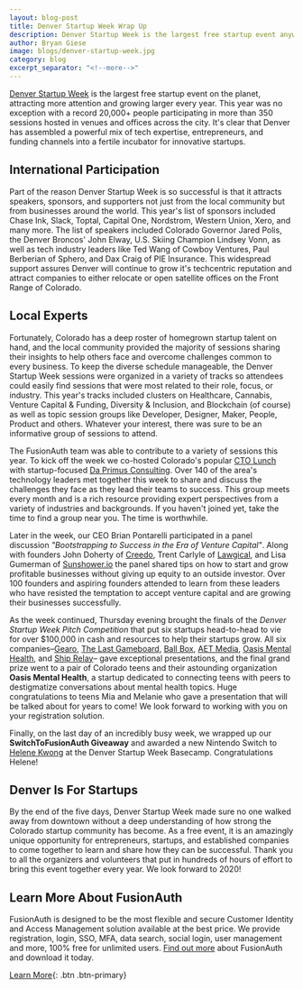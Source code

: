 ```yaml
---
layout: blog-post
title: Denver Startup Week Wrap Up
description: Denver Startup Week is the largest free startup event anywhere. Get details on the 2019 events.
author: Bryan Giese
image: blogs/denver-startup-week.jpg
category: blog
excerpt_separator: "<!--more-->"
---
```


[Denver Startup Week](https://www.denverstartupweek.com) is the largest free startup event on the planet, attracting more attention and growing larger every year. This year was no exception with a record 20,000+ people participating in more than 350 sessions hosted in venues and offices across the city. It's clear that Denver has assembled a powerful mix of tech expertise, entrepreneurs, and funding channels into a fertile incubator for innovative startups.  

<!--more-->

## International Participation

Part of the reason Denver Startup Week is so successful is that it attracts speakers, sponsors, and supporters not just from the local community but from businesses around the world. This year's list of sponsors included Chase Ink, Slack, Toptal, Capital One, Nordstrom, Western Union, Xero, and many more. The list of speakers included Colorado Governor Jared Polis, the Denver Broncos' John Elway, U.S. Skiing Champion Lindsey Vonn, as well as tech industry leaders like Ted Wang of Cowboy Ventures, Paul Berberian of Sphero, and Dax Craig of PIE Insurance. This widespread support assures Denver will continue to grow it's techcentric reputation and attract companies to either relocate or open satellite offices on the Front Range of Colorado.

## Local Experts

Fortunately, Colorado has a deep roster of homegrown startup talent on hand, and the local community provided the majority of sessions sharing their insights to help others face and overcome challenges common to every business. To keep the diverse schedule manageable, the Denver Startup Week sessions were organized in a variety of tracks so attendees could easily find sessions that were most related to their role, focus, or industry. This year's tracks included clusters on Healthcare, Cannabis, Venture Capital & Funding, Diversity & Inclusion, and Blockchain (of course) as well as topic session groups like Developer, Designer, Maker, People, Product and others. Whatever your interest, there was sure to be an informative group of sessions to attend.

The FusionAuth team was able to contribute to a variety of sessions this year. To kick off the week we co-hosted Colorado's popular [CTO Lunch](https://ctolunches.com/) with startup-focused [Da Primus Consulting](https://www.daprimus.com/). Over 140 of the area's technology leaders met together this week to share and discuss the challenges they face as they lead their teams to success. This group meets every month and is a rich resource providing expert perspectives from a variety of industries and backgrounds. If you haven't joined yet, take the time to find a group near you. The time is worthwhile.

Later in the week, our CEO Brian Pontarelli participated in a panel discussion _"Bootstrapping to Success in the Era of Venture Capital"_. Along with founders John Doherty of [Creedo](https://www.getcredo.com/), Trent Carlyle of [Lawgical](https://lawgical.com), and Lisa Gumerman of [Sunshower.io](https://sunshower.io) the panel shared tips on how to start and grow profitable businesses without giving up equity to an outside investor. Over 100 founders and aspiring founders attended to learn from these leaders who have resisted the temptation to accept venture capital and are growing their businesses successfully.

As the week continued, Thursday evening brought the finals of the _Denver Startup Week Pitch Competition_ that put six startups head-to-head to vie for over $100,000 in cash and resources to help their startups grow. All six companies–[Gearo](https://outdoorgearo.com/), [The Last Gameboard](https://lastgameboard.com/), [Ball Box](https://getballbox.com/), [AET Media](https://www.linkedin.com/company/aetmedia/), [Oasis Mental Health](https://www.dcsdk12.org/about/our_district/news_archive/oasis_mental_health), and [Ship Relay](https://www.shiprelay.com/)– gave exceptional presentations, and the final grand prize went to a pair of Colorado teens and their astounding organization **Oasis Mental Health**, a startup dedicated to connecting teens with peers to destigmatize conversations about mental health topics. Huge congratulations to teens Mia and Melanie who gave a presentation that will be talked about for years to come! We look forward to working with you on your registration solution.

Finally, on the last day of an incredibly busy week, we wrapped up our **SwitchToFusionAuth Giveaway** and awarded a new Nintendo Switch to [Helene Kwong](https://twitter.com/FusionAuth/status/1176186199930621955?s=20) at the Denver Startup Week Basecamp. Congratulations Helene!

## Denver Is For Startups

By the end of the five days, Denver Startup Week made sure no one walked away from downtown without a deep understanding of how strong the Colorado startup community has become. As a free event, it is an amazingly unique opportunity for entrepreneurs, startups, and established companies to come together to learn and share how they can be successful. Thank you to all the organizers and volunteers that put in hundreds of hours of effort to bring this event together every year. We look forward to 2020!

## Learn More About FusionAuth
FusionAuth is designed to be the most flexible and secure Customer Identity and Access Management solution available at the best price. We provide registration, login, SSO, MFA, data search, social login, user management and more, 100% free for unlimited users. [Find out more](/ "FusionAuth Home") about FusionAuth and download it today.

[Learn More](/){: .btn .btn-primary}
